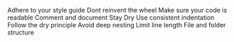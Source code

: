 Adhere to your style guide
Dont reinvent the wheel
Make sure your code is readable
Comment and document
Stay Dry
Use consistent indentation
Follow the dry principle
Avoid deep nesting
Limit line length
File and folder structure
